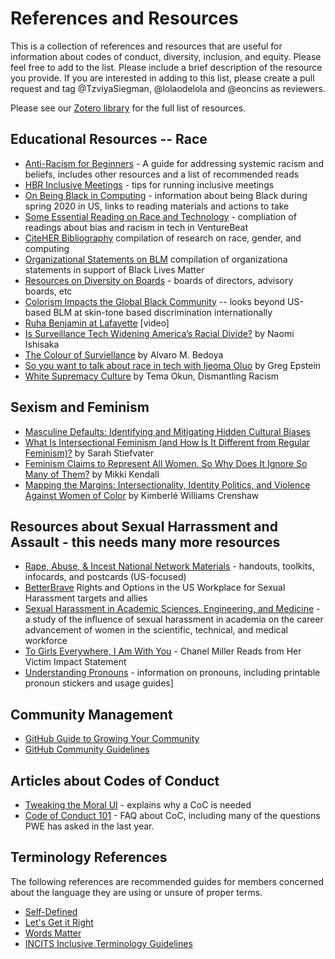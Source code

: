 # References and Resources

This is a collection of references and resources that are useful for information about codes of conduct, diversity, inclusion, and equity. Please feel free to add to the list. Please include a brief description of the resource you provide. If you are interested in adding to this list, please create a pull request and tag @TzviyaSiegman, @lolaodelola and @eoncins as reviewers.

Please see our [Zotero library](https://www.zotero.org/groups/2864452/w3c_pwe/library) for the full list of resources. 

## Educational Resources -- Race 

* [Anti-Racism for Beginners](http://www.antiracismforbeginners.com) - A guide for addressing systemic racism and beliefs, includes other resources and a list of recommended reads 
* [HBR Inclusive Meetings](https://hbr.org/2019/09/to-build-an-inclusive-culture-start-with-inclusive-meetings) - tips for running inclusive meetings
* [On Being Black in Computing](https://medium.com/@quincykbrown/on-being-black-in-computing-during-these-days-54e049d56987) - information about being Black during spring 2020 in US, links to reading materials and actions to take
* [Some Essential Reading on Race and Technology](https://venturebeat.com/2020/06/02/some-essential-reading-and-research-on-race-and-technology/) - compliation of readings about bias and racism in tech in VentureBeat 
* [CiteHER Bibliography](https://blackcomputeher.org/citeher-bibliography/) compilation of research on race, gender, and computing
* [Organizational Statements on BLM](https://docs.google.com/spreadsheets/d/1vUj3BBJ2Xps5OhvRntQrx2zo1lGg12Q5MGt-rVeWTmI/edit#gid=0) compilation of organizationa statements in support of Black Lives Matter
* [Resources on Diversity on Boards](https://boardsource.org/research-critical-issues/diversity-equity-inclusion/) - boards of directors, advisory boards, etc
* [Colorism Impacts the Global Black Community](https://medium.com/age-of-awareness/colorism-impacts-the-global-black-community-bf213cb6b722) -- looks beyond US-based BLM at skin-tone based discrimination internationally
* [Ruha Benjamin at Lafayette](https://media.lafayette.edu/media/1_s420mk6t) [video]
* [Is Surveillance Tech Widening America’s Racial Divide?](https://www.govtech.com/public-safety/Is-Surveillance-Tech-Widening-Americas-Racial-Divide.html) by Naomi Ishisaka
* [The Colour of Surviellance](https://slate.com/technology/2016/01/what-the-fbis-surveillance-of-martin-luther-king-says-about-modern-spying.html) by Alvaro M. Bedoya
* [So you want to talk about race in tech with Ijeoma Oluo](https://techcrunch.com/2020/06/13/so-you-want-to-talk-about-race-in-tech-with-ijeoma-oluo/) by Greg Epstein
* [White Supremacy Culture](https://www.whitesupremacyculture.info/uploads/4/3/5/7/43579015/okun_-_white_sup_culture_2020.pdf) by Tema Okun, Dismantling Racism

## Sexism and Feminism
* [Masculine Defaults: Identifying and Mitigating Hidden Cultural Biases](https://doi.org/10.1037/rev0000209)
* [What Is Intersectional Feminism (and How Is It Different from Regular Feminism)?](https://www.purewow.com/wellness/what-is-intersectional-feminism) by Sarah Stiefvater
* [Feminism Claims to Represent All Women. So Why Does It Ignore So Many of Them?](https://time.com/5789438/feminism-poverty-gun-violence/) by Mikki Kendall
* [Mapping the Margins: Intersectionality, Identity Politics, and Violence Against Women of Color](https://drive.google.com/file/d/1ifzT7WVGj-C7k_f0qiQDSTDxqp7bssK3/view) by Kimberlé Williams Crenshaw

## Resources about Sexual Harrassment and Assault - this needs many more resources

* [Rape, Abuse, & Incest National Network Materials](https://www.rainn.org/materials) - handouts, toolkits, infocards, and postcards (US-focused)
* [BetterBrave](https://www.betterbrave.org/) Rights and Options in the US Workplace for Sexual Harassment targets and allies
* [Sexual Harassment in Academic Sciences, Engineering, and Medicine](http://sites.nationalacademies.org/SHStudy/index.htm) - a study of the influence of sexual harassment in academia on the career advancement of women in the scientific, technical, and medical workforce 
* [To Girls Everywhere, I Am With You](https://www.democracynow.org/2019/10/11/to_girls_everywhere_i_am_with) - Chanel Miller Reads from Her Victim Impact Statement
* [Understanding Pronouns](https://lbgtq.mit.edu/resources/understanding-pronouns-and-using-pronoun-stickers) - information on pronouns, including printable pronoun stickers and usage guides\]

## Community Management
* [GitHub Guide to Growing Your Community](https://opensource.guide/building-community/#growing-your-community)
* [GitHub Community Guidelines](https://docs.github.com/en/free-pro-team@latest/github/site-policy/github-community-guidelines)

## Articles about Codes of Conduct

* [Tweaking the Moral UI](https://alistapart.com/article/tweaking-the-moral-ui) - explains why a CoC is needed
* [Code of Conduct 101](https://www.ashedryden.com/blog/codes-of-conduct-101-faq) - FAQ about CoC, including many of the questions PWE has asked in the last year.

## Terminology References 

The following references are recommended guides for members concerned about the language they are using or unsure of proper terms.
* [Self-Defined](https://www.selfdefined.app/)
* [Let's Get it Right](https://www.adl.org/education/resources/tools-and-strategies/lets-get-it-right-using-correct-pronouns-and-names)
* [Words Matter](https://thenewstack.io/words-matter-finally-tech-looks-at-removing-exclusionary-language/)
* [INCITS Inclusive Terminology Guidelines](https://standards.incits.org/apps/group_public/download.php/131246/eb-2021-00288-001-INCITS-Inclusive-Terminology-Guidelines.pdf)

